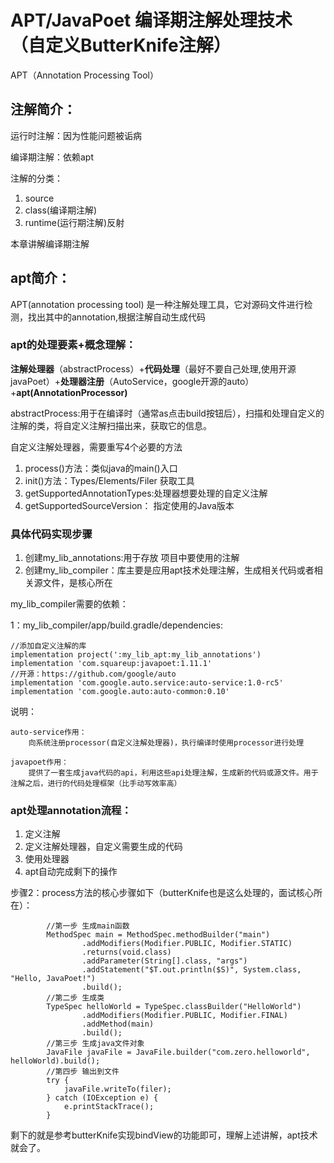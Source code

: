 # APT/JavaPoet 编译期注解处理技术（自定义ButterKnife注解）

APT（Annotation Processing Tool）
## 注解简介：
运行时注解：因为性能问题被诟病

编译期注解：依赖apt

注解的分类：
1. source
2. class(编译期注解)
3. runtime(运行期注解)反射

本章讲解编译期注解

## apt简介：

APT(annotation processing tool) 是一种注解处理工具，它对源码文件进行检测，找出其中的annotation,根据注解自动生成代码


### apt的处理要素+概念理解：

**注解处理器**（abstractProcess）+**代码处理**（最好不要自己处理,使用开源javaPoet）+**处理器注册**（AutoService，google开源的auto）+**apt(AnnotationProcessor)**



abstractProcess:用于在编译时（通常as点击build按钮后），扫描和处理自定义的注解的类，将自定义注解扫描出来，获取它的信息。

自定义注解处理器，需要重写4个必要的方法

1. process()方法：类似java的main()入口
2. init()方法：Types/Elements/Filer 获取工具
3. getSupportedAnnotationTypes:处理器想要处理的自定义注解
4. getSupportedSourceVersion： 指定使用的Java版本

    
### 具体代码实现步骤
1. 创建my_lib_annotations:用于存放 项目中要使用的注解
2. 创建my_lib_compiler：库主要是应用apt技术处理注解，生成相关代码或者相关源文件，是核心所在

my_lib_compiler需要的依赖：

1：my_lib_compiler/app/build.gradle/dependencies: 

    //添加自定义注解的库
    implementation project(':my_lib_apt:my_lib_annotations')
    implementation 'com.squareup:javapoet:1.11.1'
    //开源：https://github.com/google/auto
    implementation 'com.google.auto.service:auto-service:1.0-rc5'
    implementation 'com.google.auto:auto-common:0.10'
    
   说明：  
   
    auto-service作用：
        向系统注册processor(自定义注解处理器)，执行编译时使用processor进行处理
        
    javapoet作用：
        提供了一套生成java代码的api，利用这些api处理注解，生成新的代码或源文件。用于注解之后，进行的代码处理框架（比手动写效率高）
  
### apt处理annotation流程：
1. 定义注解
2. 定义注解处理器，自定义需要生成的代码
3. 使用处理器
4. apt自动完成剩下的操作
  
步骤2：process方法的核心步骤如下（butterKnife也是这么处理的，面试核心所在）：

            //第一步 生成main函数
            MethodSpec main = MethodSpec.methodBuilder("main")
                    .addModifiers(Modifier.PUBLIC, Modifier.STATIC)
                    .returns(void.class)
                    .addParameter(String[].class, "args")
                    .addStatement("$T.out.println($S)", System.class, "Hello, JavaPoet!")
                    .build();
            //第二步 生成类
            TypeSpec helloWorld = TypeSpec.classBuilder("HelloWorld")
                    .addModifiers(Modifier.PUBLIC, Modifier.FINAL)
                    .addMethod(main)
                    .build();
            //第三步 生成java文件对象
            JavaFile javaFile = JavaFile.builder("com.zero.helloworld", helloWorld).build();
            //第四步 输出到文件
            try {
                javaFile.writeTo(filer);
            } catch (IOException e) {
                e.printStackTrace();
            }

剩下的就是参考butterKnife实现bindView的功能即可，理解上述讲解，apt技术就会了。

         